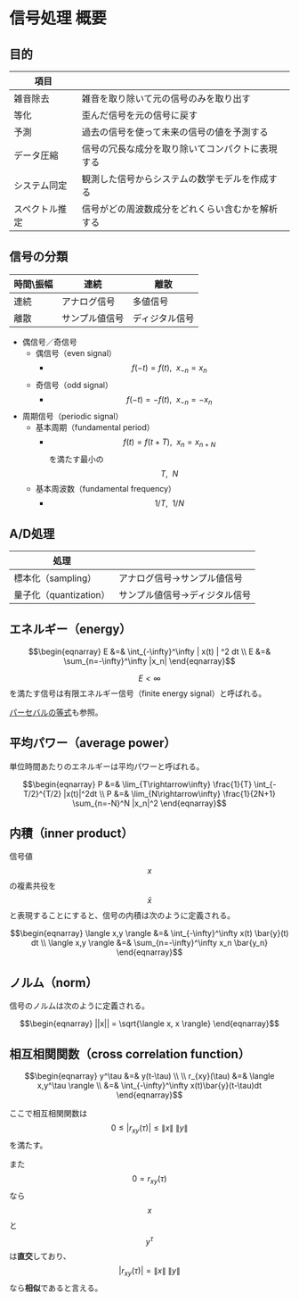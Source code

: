 # 信号処理 概要

## 目的

|項目||
|----|----|
|雑音除去|雑音を取り除いて元の信号のみを取り出す|
|等化|歪んだ信号を元の信号に戻す|
|予測|過去の信号を使って未来の信号の値を予測する|
|データ圧縮|信号の冗長な成分を取り除いてコンパクトに表現する|
|システム同定|観測した信号からシステムの数学モデルを作成する|
|スペクトル推定|信号がどの周波数成分をどれくらい含むかを解析する|

## 信号の分類

|時間\\振幅|連続|離散|
|----|----|----|
|連続|アナログ信号|多値信号|
|離散|サンプル値信号|ディジタル信号|

* 偶信号／奇信号
  * 偶信号（even signal）
    * $$f(-t) = f(t), \ \ x_{-n} = x_{n}$$
  * 奇信号（odd signal）
    * $$f(-t) = -f(t), \ \ x_{-n} = -x_{n}$$
* 周期信号（periodic signal）
  * 基本周期（fundamental period）
    * $$f(t) = f(t+T), \ \ x_{n} = x_{n+N}$$ を満たす最小の $$T, \ \ N$$
  * 基本周波数（fundamental frequency）
    * $$1/T, \ \ 1/N$$

## A/D処理

|処理||
|----|----|
|標本化（sampling）|アナログ信号->サンプル値信号|
|量子化（quantization）|サンプル値信号->ディジタル信号|

## エネルギー（energy）

$$\begin{eqnarray}
E &=& \int_{-\infty}^\infty | x(t) | ^2 dt \\
E &=& \sum_{n=-\infty}^\infty |x_n|
\end{eqnarray}$$

$$E<\infty$$ を満たす信号は有限エネルギー信号（finite energy signal）と呼ばれる。

[パーセバルの等式](../../mathematics/analysis/fourier_transform.md#パーセバルの等式)も参照。

## 平均パワー（average power）

単位時間あたりのエネルギーは平均パワーと呼ばれる。

$$\begin{eqnarray}
P &=& \lim_{T\rightarrow\infty} \frac{1}{T} \int_{-T/2}^{T/2} |x(t)|^2dt \\
P &=& \lim_{N\rightarrow\infty} \frac{1}{2N+1} \sum_{n=-N}^N |x_n|^2
\end{eqnarray}$$

## 内積（inner product）

信号値 $$x$$ の複素共役を $$\bar{x}$$ と表現することにすると、信号の内積は次のように定義される。

$$\begin{eqnarray}
\langle x,y \rangle &=& \int_{-\infty}^\infty x(t) \bar{y}(t) dt \\
\langle x,y \rangle &=& \sum_{n=-\infty}^\infty x_n \bar{y_n}
\end{eqnarray}$$

## ノルム（norm）

信号のノルムは次のように定義される。

$$\begin{eqnarray}
||x|| = \sqrt{\langle x, x \rangle}
\end{eqnarray}$$

## 相互相関関数（cross correlation function）

$$\begin{eqnarray}
y^\tau &=& y(t-\tau) \\ \\
r_{xy}(\tau) &=& \langle x,y^\tau \rangle \\
&=& \int_{-\infty}^\infty x(t)\bar{y}(t-\tau)dt
\end{eqnarray}$$

ここで相互相関関数は $$0 \leq |r_{xy}(\tau)| \leq \|x\| \ \|y\|$$ を満たす。

また $$0 = r_{xy}(\tau)$$ なら $$x$$ と $$y^\tau$$ は**直交**しており、$$|r_{xy}(\tau)| = \|x\|\ \|y\|$$ なら**相似**であると言える。

